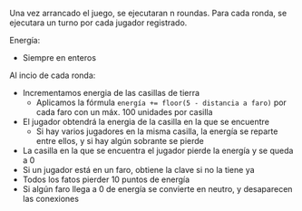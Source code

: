 Una vez arrancado el juego, se ejecutaran n roundas.
Para cada ronda, se ejecutara un turno por cada jugador registrado.

Energía:
- Siempre en enteros

Al incio de cada ronda:
- Incrementamos energia de las casillas de tierra
  - Aplicamos la fórmula `energía += floor(5 - distancia a faro)` por cada faro con un máx. 100 unidades por casilla
- El jugador obtendrá la energia de la casilla en la que se encuentre
  - Si hay varios jugadores en la misma casilla, la energía se reparte entre ellos, y si hay algún sobrante se pierde
- La casilla en la que se encuentra el jugador pierde la energía y se queda a 0
- Si un jugador está en un faro, obtiene la clave si no la tiene ya
- Todos los fatos pierder 10 puntos de energía
- Si algún faro llega a 0 de energía se convierte en neutro, y desaparecen las conexiones
